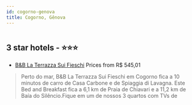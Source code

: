```yaml
---
id: cogorno-genova
title: Cogorno, Gênova
---
```


<center><img src="https://i.travelapi.com/hotels/32000000/31360000/31357000/31356946/1aeb12b8_z.jpg" alt="" /></center>


##  3 star hotels - ⭐️⭐️⭐️

-    [B&B La Terrazza Sui Fieschi](https://www.hurb.com/br/aud/https://www.hurb.com/br/hotels/cogorno/b-b-la-terrazza-sui-fieschi-HT-NJJU?cmp=18055) Prices from R$ 545,01
   > Perto do mar, B&B La Terrazza Sui Fieschi em Cogorno fica a 10 minutos de carro de Casa Carbone e de Spiaggia di Lavagna.  Este Bed and Breakfast fica a 6,1 km de Praia de Chiavari e a 11,2 km de Baía do Silêncio.Fique em um de nossos 3 quartos com TVs de
